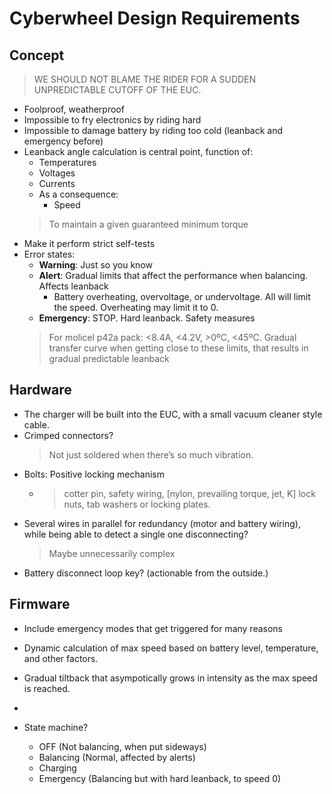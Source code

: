 # Cyberwheel Design Requirements
## Concept
> WE SHOULD NOT BLAME THE RIDER FOR A SUDDEN UNPREDICTABLE CUTOFF OF THE EUC.
- Foolproof, weatherproof
- Impossible to fry electronics by riding hard
- Impossible to damage battery by riding too cold (leanback and emergency before)
- Leanback angle calculation is central point, function of:
    - Temperatures
    - Voltages
    - Currents
    - As a consequence:
        - Speed
    > To maintain a given guaranteed minimum torque
- Make it perform strict self-tests
- Error states:
    - **Warning**: Just so you know
    - **Alert**: Gradual limits that affect the performance when balancing. Affects leanback
        - Battery overheating, overvoltage, or undervoltage. All will limit the speed. Overheating may limit it to 0.
    - **Emergency**: STOP. Hard leanback. Safety measures
    > For molicel p42a pack: <8.4A, <4.2V, >0ºC, <45ºC. Gradual transfer curve when getting close to these limits, that results in gradual predictable leanback


## Hardware
- The charger will be built into the EUC, with a small vacuum cleaner style cable.
- Crimped connectors?
    > Not just soldered when there’s so much vibration.
- Bolts: Positive locking mechanism
    - > cotter pin, safety wiring, [nylon, prevailing torque, jet, K] lock nuts, tab washers or locking plates.
- Several wires in parallel for redundancy (motor and battery wiring), while being able to detect a single one disconnecting?
    > Maybe unnecessarily complex
- Battery disconnect loop key? (actionable from the outside.)

## Firmware
- Include emergency modes that get triggered for many reasons
- Dynamic calculation of max speed based on battery level, temperature, and other factors.
- Gradual tiltback that asympotically grows in intensity as the max speed is reached.
- 

- State machine?
    - OFF (Not balancing, when put sideways)
    - Balancing (Normal, affected by alerts)
    - Charging
    - Emergency (Balancing but with hard leanback, to speed 0)

